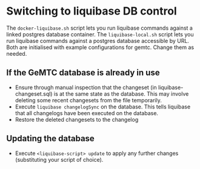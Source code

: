 Switching to liquibase DB control
=================================

The `docker-liquibase.sh` script lets you run liquibase commands against a linked postgres database container.
The `liquibase-local.sh` script lets you run liquibase commands against a postgres database accessible by URL.
Both are initialised with example configurations for gemtc. Change them as needed.

If the GeMTC database is already in use
---------------------------------------

- Ensure through manual inspection that the changeset (in liquibase-changeset.sql) is at the same state as the database. This may involve deleting some recent changesets from the file temporarily.
- Execute `liquibase changelogSync` on the database. This tells liquibase that all changelogs have been executed on the database.
- Restore the deleted changesets to the changelog

Updating the database
---------------------

- Execute `<liquibase-script> update` to apply any further changes (substituting your script of choice).
